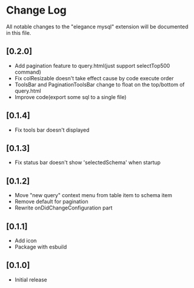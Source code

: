# Change Log

All notable changes to the "elegance mysql" extension will be documented in this file.

## [0.2.0]

- Add pagination feature to query.html(just support selectTop500 command)
- Fix colResizable doesn't take effect cause by code execute order
- ToolsBar and PaginationToolsBar change to float on the top/bottom of query.html
- Improve code(export some sql to a single file)

## [0.1.4]

- Fix tools bar doesn't displayed

## [0.1.3]

- Fix status bar doesn't show 'selectedSchema' when startup

## [0.1.2]

- Move "new query" context menu from table item to schema item
- Remove default for pagination
- Rewrite onDidChangeConfiguration part

## [0.1.1]

- Add icon
- Package with esbuild

## [0.1.0]

- Initial release
